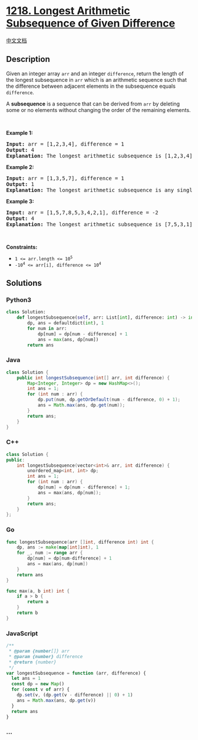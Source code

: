 # [1218. Longest Arithmetic Subsequence of Given Difference](https://leetcode.com/problems/longest-arithmetic-subsequence-of-given-difference)

[中文文档](/solution/1200-1299/1218.Longest%20Arithmetic%20Subsequence%20of%20Given%20Difference/README.md)

## Description

<p>Given an integer array <code>arr</code> and an integer <code>difference</code>, return the length of the longest subsequence in <code>arr</code> which is an arithmetic sequence such that the difference between adjacent elements in the subsequence equals <code>difference</code>.</p>

<p>A <strong>subsequence</strong> is a sequence that can be derived from <code>arr</code> by deleting some or no elements without changing the order of the remaining elements.</p>

<p>&nbsp;</p>
<p><strong class="example">Example 1:</strong></p>

<pre>
<strong>Input:</strong> arr = [1,2,3,4], difference = 1
<strong>Output:</strong> 4
<strong>Explanation: </strong>The longest arithmetic subsequence is [1,2,3,4].</pre>

<p><strong class="example">Example 2:</strong></p>

<pre>
<strong>Input:</strong> arr = [1,3,5,7], difference = 1
<strong>Output:</strong> 1
<strong>Explanation: </strong>The longest arithmetic subsequence is any single element.
</pre>

<p><strong class="example">Example 3:</strong></p>

<pre>
<strong>Input:</strong> arr = [1,5,7,8,5,3,4,2,1], difference = -2
<strong>Output:</strong> 4
<strong>Explanation: </strong>The longest arithmetic subsequence is [7,5,3,1].
</pre>

<p>&nbsp;</p>
<p><strong>Constraints:</strong></p>

<ul>
	<li><code>1 &lt;= arr.length &lt;= 10<sup>5</sup></code></li>
	<li><code>-10<sup>4</sup> &lt;= arr[i], difference &lt;= 10<sup>4</sup></code></li>
</ul>

## Solutions

<!-- tabs:start -->

### **Python3**

```python
class Solution:
    def longestSubsequence(self, arr: List[int], difference: int) -> int:
        dp, ans = defaultdict(int), 1
        for num in arr:
            dp[num] = dp[num - difference] + 1
            ans = max(ans, dp[num])
        return ans
```

### **Java**

```java
class Solution {
    public int longestSubsequence(int[] arr, int difference) {
        Map<Integer, Integer> dp = new HashMap<>();
        int ans = 1;
        for (int num : arr) {
            dp.put(num, dp.getOrDefault(num - difference, 0) + 1);
            ans = Math.max(ans, dp.get(num));
        }
        return ans;
    }
}
```

### **C++**

```cpp
class Solution {
public:
    int longestSubsequence(vector<int>& arr, int difference) {
        unordered_map<int, int> dp;
        int ans = 1;
        for (int num : arr) {
            dp[num] = dp[num - difference] + 1;
            ans = max(ans, dp[num]);
        }
        return ans;
    }
};
```

### **Go**

```go
func longestSubsequence(arr []int, difference int) int {
	dp, ans := make(map[int]int), 1
	for _, num := range arr {
		dp[num] = dp[num-difference] + 1
		ans = max(ans, dp[num])
	}
	return ans
}

func max(a, b int) int {
	if a > b {
		return a
	}
	return b
}
```

### **JavaScript**

```js
/**
 * @param {number[]} arr
 * @param {number} difference
 * @return {number}
 */
var longestSubsequence = function (arr, difference) {
  let ans = 1
  const dp = new Map()
  for (const v of arr) {
    dp.set(v, (dp.get(v - difference) || 0) + 1)
    ans = Math.max(ans, dp.get(v))
  }
  return ans
}
```

### **...**

```

```

<!-- tabs:end -->
